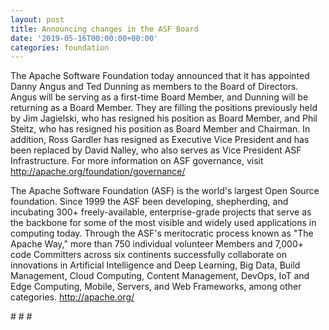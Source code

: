 ```yaml
---
layout: post
title: Announcing changes in the ASF Board
date: '2019-05-16T00:00:00+00:00'
categories: foundation
---
```

<div>The Apache Software Foundation today announced that it has appointed Danny Angus and Ted Dunning as members to the Board of Directors. Angus will be serving as a first-time Board Member, and Dunning will be returning as a Board Member. They are filling the positions previously held by Jim Jagielski, who has resigned his position as Board Member, and Phil Steitz, who has resigned his position as Board Member and Chairman. In addition, Ross Gardler has resigned as Executive Vice President and has been replaced by David Nalley, who also serves as Vice President ASF Infrastructure. For more information on ASF governance, visit <a href="http://apache.org/foundation/governance/">http://apache.org/foundation/governance/</a></div> 
  <div> 
    <p>The Apache Software Foundation (ASF) is the world's largest Open Source foundation. Since 1999 the ASF been developing, shepherding, and incubating 300+ freely-available, enterprise-grade projects that serve as the backbone for some of the most visible and widely used applications in computing today. Through the ASF's meritocratic process known as &quot;The Apache Way,&quot; more than 750 individual volunteer Members and 7,000+ code Committers across six continents successfully collaborate on innovations in Artificial Intelligence and Deep Learning, Big Data, Build Management, Cloud Computing, Content Management, DevOps, IoT and Edge Computing, Mobile, Servers, and Web Frameworks, among other categories. <a href="http://apache.org/">http://apache.org/</a></p> 
    <p># # #</p> 
  </div>
